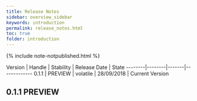 ```yaml
---
title: Release Notes
sidebar: overview_sidebar
keywords: introduction
permalink: release_notes.html
toc: true
folder: introduction
---
```


{% include note-notpublished.html %}

Version | Handle | Stability | Release Date | State
--------|--------|-------|-------------
0.1.1  |  PREVIEW  | volatile | 28/09/2018 | Current Version

## 0.1.1 PREVIEW

